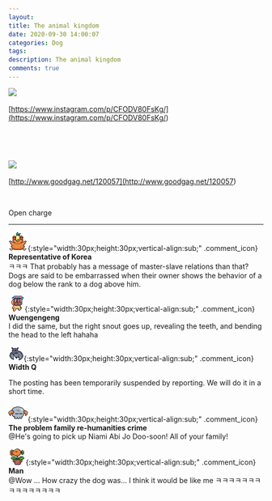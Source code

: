 ```yaml
---
layout: 
title: The animal kingdom
date: 2020-09-30 14:00:07
categories: Dog
tags: 
description: The animal kingdom
comments: true
---
```


![](https://blog.kakaocdn.net/dn/bxnNVA/btqJSbFaNPk/yJcfZ9tNDJ37G4PEAtKJtk/img.png)

[https://www.instagram.com/p/CFODV80FsKg/](<https://www.instagram.com/p/CFODV80FsKg/>)

​

​

![](https://blog.kakaocdn.net/dn/9YYXw/btqJVpbpBn2/3ZqxknfptVkXkfWXseIRj1/img.gif)

[http://www.goodgag.net/120057](<http://www.goodgag.net/120057>)

​

Open charge

* * *

![comment](/assets/character/bird.png){:style="width:30px;height:30px;vertical-align:sub;" .comment_icon} **Representative of Korea**  
ㅋㅋㅋ That probably has a message of master-slave relations than that? Dogs are said to be embarrassed when their owner shows the behavior of a dog below the rank to a dog above him.  
  
![comment](/assets/character/mask.png){:style="width:30px;height:30px;vertical-align:sub;" .comment_icon} **Wuengengeng**  
I did the same, but the right snout goes up, revealing the teeth, and bending the head to the left hahaha   
  
![comment](/assets/character/bat.png){:style="width:30px;height:30px;vertical-align:sub;" .comment_icon} **Width Q**  


The posting has been temporarily suspended by reporting. We will do it in a short time.

  
  
![comment](/assets/character/skull.png){:style="width:30px;height:30px;vertical-align:sub;" .comment_icon} **The problem family re-humanities crime**  
@He's going to pick up Niami Abi Jo Doo-soon! All of your family!  
  
![comment](/assets/character/plant.png){:style="width:30px;height:30px;vertical-align:sub;" .comment_icon} **Man**  
@Wow ... How crazy the dog was... I think it would be like me ㅋㅋㅋㅋㅋㅋㅋㅋㅋㅋㅋㅋㅋㅋㅋ  
  

